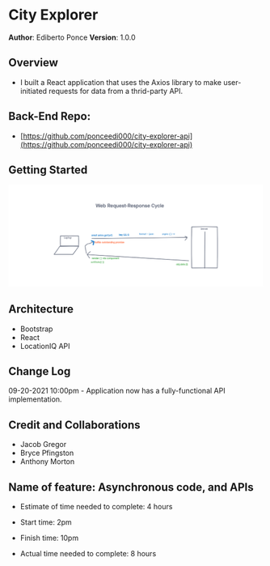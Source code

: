 # City Explorer

**Author**: Ediberto Ponce
**Version**: 1.0.0

## Overview

- I built a React application that uses the Axios library to make user-initiated requests for data from a thrid-party API.

## **Back-End Repo**: 
- [https://github.com/ponceedi000/city-explorer-api](https://github.com/ponceedi000/city-explorer-api)

## Getting Started

![](lab%2006.png)

## Architecture

- Bootstrap
- React
- LocationIQ API

## Change Log

09-20-2021 10:00pm - Application now has a fully-functional API implementation.

## Credit and Collaborations

- Jacob Gregor
- Bryce Pfingston
- Anthony Morton

## Name of feature: Asynchronous code, and APIs

- Estimate of time needed to complete: 4 hours

- Start time: 2pm

- Finish time: 10pm

- Actual time needed to complete: 8 hours
